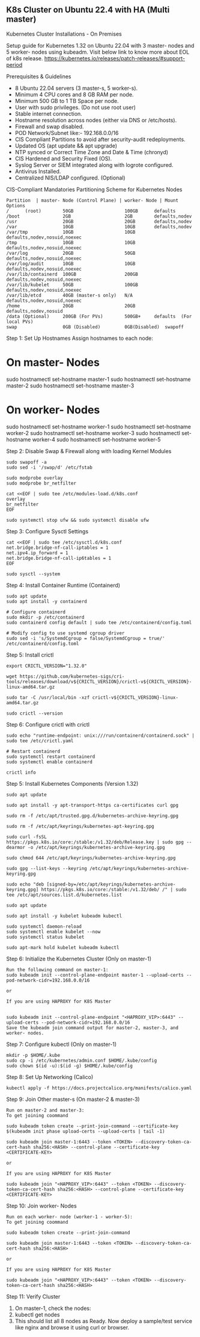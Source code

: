## K8s Cluster on Ubuntu 22.4 with HA (Multi master)

Kubernetes Cluster Installations - On Premises




Setup guide for Kubernetes 1.32 on Ubuntu 22.04 with 3 master- nodes and 5 worker- nodes using kubeadm. Visit below link to know more about EOL of k8s release.
https://kubernetes.io/releases/patch-releases/#support-period

Prerequisites & Guidelines
* 8 Ubuntu 22.04 servers (3 master-s, 5 worker-s).
* Minimum 4 CPU cores and 8 GB RAM per node.
* Minimum 500 GB to 1 TB Space per node.
* User with sudo privileges. (Do not use root user)
* Stable internet connection.
* Hostname resolution across nodes (either via DNS or /etc/hosts).
* Firewall and swap disabled.
* POD Network/Subnet like:- 192.168.0.0/16
* CIS Compliant Partitions to avoid after security-audit redeployments.
* Updated OS (apt update && apt upgrade)
* NTP synced or Correct Time Zone and Date & Time (chronyd)
* CIS Hardened and Security Fixed (OS).
* Syslog Server or SIEM integrated along with logrote configured.
* Antivirus Installed.
* Centralized NIS/LDAP configured. (Optional)

CIS-Compliant Mandatories Partitioning Scheme for Kubernetes Nodes
```
Partition  | master- Node (Control Plane) | worker- Node | Mount Options
/      (root)        50GB                   100GB      defaults
/boot                2GB                    2GB        defaults,nodev
/usr                 20GB                   20GB       defaults,nodev
/var                 10GB                   10GB       defaults,nodev
/var/tmp             10GB                   10GB       defaults,nodev,nosuid,noexec
/tmp                 10GB                   10GB       defaults,nodev,nosuid,noexec
/var/log             20GB                   50GB       defaults,nodev,nosuid,noexec
/var/log/audit       10GB                   10GB       defaults,nodev,nosuid,noexec
/var/lib/containerd  100GB                  200GB      defaults,nodev,nosuid,noexec
/var/lib/kubelet     50GB                   100GB      defaults,nodev,nosuid,noexec
/var/lib/etcd        40GB (master-s only)   N/A        defaults,nodev,nosuid,noexec
/home                20GB                   20GB       defaults,nodev,nosuid
/data (Optional)     200GB (For PVs)        500GB+     defaults  (For local PVs) 
swap                 0GB (Disabled)         0GB(Disabled)  swapoff
```



Step 1: Set Up Hostnames
Assign hostnames to each node:
# On master- Nodes
sudo hostnamectl set-hostname master-1
sudo hostnamectl set-hostname master-2
sudo hostnamectl set-hostname master-3

# On worker- Nodes
sudo hostnamectl set-hostname worker-1
sudo hostnamectl set-hostname worker-2
sudo hostnamectl set-hostname worker-3
sudo hostnamectl set-hostname worker-4
sudo hostnamectl set-hostname worker-5


Step 2: Disable Swap & Firewall along with loading Kernel Modules
```
sudo swapoff -a
sudo sed -i '/swap/d' /etc/fstab
```
```
sudo modprobe overlay
sudo modprobe br_netfilter
```

```
cat <<EOF | sudo tee /etc/modules-load.d/k8s.conf
overlay
br_netfilter
EOF
```

```
sudo systemctl stop ufw && sudo systemctl disable ufw
```


Step 3: Configure Sysctl Settings
```
cat <<EOF | sudo tee /etc/sysctl.d/k8s.conf
net.bridge.bridge-nf-call-iptables = 1
net.ipv4.ip_forward = 1
net.bridge.bridge-nf-call-ip6tables = 1
EOF
```

```
sudo sysctl --system
```


Step 4: Install Container Runtime (Containerd)

```
sudo apt update
sudo apt install -y containerd

# Configure containerd
sudo mkdir -p /etc/containerd
sudo containerd config default | sudo tee /etc/containerd/config.toml

# Modify config to use systemd cgroup driver
sudo sed -i 's/SystemdCgroup = false/SystemdCgroup = true/' /etc/containerd/config.toml
```

Step 5: Install crictl 

```
export CRICTL_VERSION="1.32.0"

wget https://github.com/kubernetes-sigs/cri-tools/releases/download/v${CRICTL_VERSION}/crictl-v${CRICTL_VERSION}-linux-amd64.tar.gz

sudo tar -C /usr/local/bin -xzf crictl-v${CRICTL_VERSION}-linux-amd64.tar.gz

sudo crictl --version
```

Step 6: Configure crictl with crictl 

```
sudo echo "runtime-endpoint: unix:///run/containerd/containerd.sock" | sudo tee /etc/crictl.yaml

# Restart containerd
sudo systemctl restart containerd
sudo systemctl enable containerd

crictl info
```


Step 5: Install Kubernetes Components (Version 1.32)

```
sudo apt update

sudo apt install -y apt-transport-https ca-certificates curl gpg

sudo rm -f /etc/apt/trusted.gpg.d/kubernetes-archive-keyring.gpg

sudo rm -f /etc/apt/keyrings/kubernetes-apt-keyring.gpg

sudo curl -fsSL https://pkgs.k8s.io/core:/stable:/v1.32/deb/Release.key | sudo gpg --dearmor -o /etc/apt/keyrings/kubernetes-archive-keyring.gpg

sudo chmod 644 /etc/apt/keyrings/kubernetes-archive-keyring.gpg

sudo gpg --list-keys --keyring /etc/apt/keyrings/kubernetes-archive-keyring.gpg

sudo echo "deb [signed-by=/etc/apt/keyrings/kubernetes-archive-keyring.gpg] https://pkgs.k8s.io/core:/stable:/v1.32/deb/ /" | sudo tee /etc/apt/sources.list.d/kubernetes.list

sudo apt update

sudo apt install -y kubelet kubeadm kubectl

sudo systemctl daemon-reload
sudo systemctl enable kubelet --now
sudo systemctl status kubelet

sudo apt-mark hold kubelet kubeadm kubectl
```


Step 6: Initialize the Kubernetes Cluster (Only on master-1)

```
Run the following command on master-1:
sudo kubeadm init --control-plane-endpoint master-1 --upload-certs --pod-network-cidr=192.168.0.0/16

or

If you are using HAPROXY for K8S Master


sudo kubeadm init --control-plane-endpoint "<HAPROXY_VIP>:6443" --upload-certs --pod-network-cidr=192.168.0.0/16
Save the kubeadm join command output for master-2, master-3, and worker- nodes.
```


Step 7: Configure kubectl (Only on master-1)

```
mkdir -p $HOME/.kube
sudo cp -i /etc/kubernetes/admin.conf $HOME/.kube/config
sudo chown $(id -u):$(id -g) $HOME/.kube/config
```


Step 8: Set Up Networking (Calico)

```
kubectl apply -f https://docs.projectcalico.org/manifests/calico.yaml
```


Step 9: Join Other master-s (On master-2 & master-3)

```
Run on master-2 and master-3:
To get joining coommand

sudo kubeadm token create --print-join-command --certificate-key $(kubeadm init phase upload-certs --upload-certs | tail -1)

sudo kubeadm join master-1:6443 --token <TOKEN> --discovery-token-ca-cert-hash sha256:<HASH> --control-plane --certificate-key <CERTIFICATE-KEY>

or

If you are using HAPROXY for K8S Master

sudo kubeadm join "<HAPROXY_VIP>:6443" --token <TOKEN> --discovery-token-ca-cert-hash sha256:<HASH> --control-plane --certificate-key <CERTIFICATE-KEY>
```


Step 10: Join worker- Nodes

```
Run on each worker- node (worker-1 - worker-5):
To get joining coommand

sudo kubeadm token create --print-join-command

sudo kubeadm join master-1:6443 --token <TOKEN> --discovery-token-ca-cert-hash sha256:<HASH>

or

If you are using HAPROXY for K8S Master

sudo kubeadm join "<HAPROXY_VIP>:6443" --token <TOKEN> --discovery-token-ca-cert-hash sha256:<HASH>
```

Step 11: Verify Cluster

  1. On master-1, check the nodes:
  2. kubectl get nodes
  3. This should list all 8 nodes as Ready. Now deploy a sample/test service like nginx and browse it using curl or browser.

